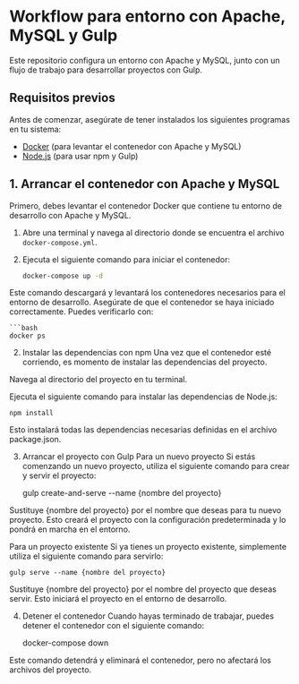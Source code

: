 # Workflow para entorno con Apache, MySQL y Gulp

Este repositorio configura un entorno con Apache y MySQL, junto con un flujo de trabajo para desarrollar proyectos con Gulp.

## Requisitos previos

Antes de comenzar, asegúrate de tener instalados los siguientes programas en tu sistema:

- [Docker](https://www.docker.com/get-started) (para levantar el contenedor con Apache y MySQL)
- [Node.js](https://nodejs.org/) (para usar npm y Gulp)

## 1. Arrancar el contenedor con Apache y MySQL

Primero, debes levantar el contenedor Docker que contiene tu entorno de desarrollo con Apache y MySQL.

1. Abre una terminal y navega al directorio donde se encuentra el archivo `docker-compose.yml`.
2. Ejecuta el siguiente comando para iniciar el contenedor:

   ```bash
   docker-compose up -d

Este comando descargará y levantará los contenedores necesarios para el entorno de desarrollo. Asegúrate de que el contenedor se haya iniciado correctamente. Puedes verificarlo con:

    ```bash
    docker ps

2. Instalar las dependencias con npm
Una vez que el contenedor esté corriendo, es momento de instalar las dependencias del proyecto.

Navega al directorio del proyecto en tu terminal.

Ejecuta el siguiente comando para instalar las dependencias de Node.js:

    npm install

Esto instalará todas las dependencias necesarias definidas en el archivo package.json.

3. Arrancar el proyecto con Gulp
Para un nuevo proyecto
Si estás comenzando un nuevo proyecto, utiliza el siguiente comando para crear y servir el proyecto:

    gulp create-and-serve --name {nombre del proyecto}

Sustituye {nombre del proyecto} por el nombre que deseas para tu nuevo proyecto. Esto creará el proyecto con la configuración predeterminada y lo pondrá en marcha en el entorno.

Para un proyecto existente
Si ya tienes un proyecto existente, simplemente utiliza el siguiente comando para servirlo:

    gulp serve --name {nombre del proyecto}

Sustituye {nombre del proyecto} por el nombre del proyecto que deseas servir. Esto iniciará el proyecto en el entorno de desarrollo.

4. Detener el contenedor
Cuando hayas terminado de trabajar, puedes detener el contenedor con el siguiente comando:
    
    docker-compose down

Este comando detendrá y eliminará el contenedor, pero no afectará los archivos del proyecto.
